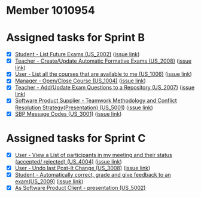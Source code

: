Member 1010954
==============

# Assigned tasks for Sprint B

- [x] [Student - List Future Exams (US_2002)](../us_2002/README.md) ([issue link][i18])
- [x] [Teacher - Create/Update Automatic Formative Exams (US_2008)](../us_2008/README.md) ([issue link][i19])
- [x] [User - List all the courses that are available to me (US_1006)](../us_1006/README.md) ([issue link][i29])
- [x] [Manager - Open/Close Course (US_1004)](../us_1004/README.md) ([issue link][i30])
- [x] [Teacher - Add/Update Exam Questions to a Repository (US_2007)](../us_2007/README.md) ([issue link][i37])
- [x] [Software Product Supplier - Teamwork Methodology and Conflict Resolution Strategy(Presentation) (US_5001)](../us_5001/README.md) ([issue link][i40])
- [x] [SBP Message Codes (US_3001)](../us_3001/README.md) ([issue link][i49])

[i18]: https://github.com/Departamento-de-Engenharia-Informatica/sem4pi-22-23-9/issues/18
[i19]: https://github.com/Departamento-de-Engenharia-Informatica/sem4pi-22-23-9/issues/19
[i29]: https://github.com/Departamento-de-Engenharia-Informatica/sem4pi-22-23-9/issues/29
[i30]: https://github.com/Departamento-de-Engenharia-Informatica/sem4pi-22-23-9/issues/30
[i37]: https://github.com/Departamento-de-Engenharia-Informatica/sem4pi-22-23-9/issues/37
[i40]: https://github.com/Departamento-de-Engenharia-Informatica/sem4pi-22-23-9/issues/40
[i49]: https://github.com/Departamento-de-Engenharia-Informatica/sem4pi-22-23-9/issues/49
# Assigned tasks for Sprint C

- [x] [User - View a List of participants in my meeting and their status (accepted/ rejected) (US_4004)](../us_4004/README.md) ([issue link][i73])
- [x] [User - Undo last Post-It Change (US_3008)](../us_3008/README.md) ([issue link][i80])
- [x] [Student - Automatically correct, grade and give feedback to an exam(US_2009)](../us_2009/README.md) ([issue link][i84])
- [x] [As Software Product Client - presentation (US_5002)](../us_5002/README.md)

[i73]: https://github.com/Departamento-de-Engenharia-Informatica/sem4pi-22-23-9/issues/73
[i80]: https://github.com/Departamento-de-Engenharia-Informatica/sem4pi-22-23-9/issues/80
[i84]: https://github.com/Departamento-de-Engenharia-Informatica/sem4pi-22-23-9/issues/84
